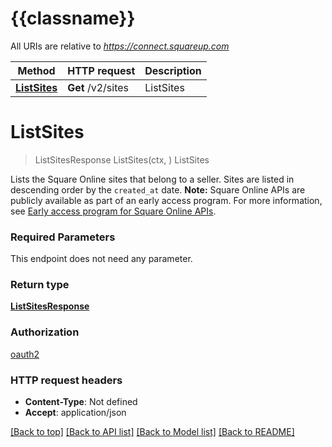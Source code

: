 # {{classname}}

All URIs are relative to *https://connect.squareup.com*

 Method                                 | HTTP request      | Description 
----------------------------------------|-------------------|-------------
 [**ListSites**](SitesApi.md#ListSites) | **Get** /v2/sites | ListSites   

# **ListSites**

> ListSitesResponse ListSites(ctx, )
> ListSites

Lists the Square Online sites that belong to a seller. Sites are listed in descending order by the `created_at` date.
__Note:__ Square Online APIs are publicly available as part of an early access program. For more information,
see [Early access program for Square Online APIs](https://developer.squareup.com/docs/online-api#early-access-program-for-square-online-apis).

### Required Parameters

This endpoint does not need any parameter.

### Return type

[**ListSitesResponse**](ListSitesResponse.md)

### Authorization

[oauth2](../README.md#oauth2)

### HTTP request headers

- **Content-Type**: Not defined
- **Accept**: application/json

[[Back to top]](#) [[Back to API list]](../README.md#documentation-for-api-endpoints) [[Back to Model list]](../README.md#documentation-for-models) [[Back to README]](../README.md)

